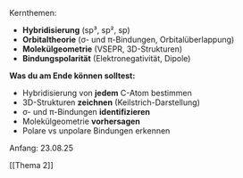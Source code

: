 Kernthemen:
- **Hybridisierung** (sp³, sp², sp)
- **Orbitaltheorie** (σ- und π-Bindungen, Orbitalüberlappung)
- **Molekülgeometrie** (VSEPR, 3D-Strukturen)
- **Bindungspolarität** (Elektronegativität, Dipole)


**Was du am Ende können solltest:**
- Hybridisierung von **jedem** C-Atom bestimmen
- 3D-Strukturen **zeichnen** (Keilstrich-Darstellung)
- σ- und π-Bindungen **identifizieren**
- Molekülgeometrie **vorhersagen**
- Polare vs unpolare Bindungen erkennen


Anfang: 23.08.25

[[Thema 2]]

